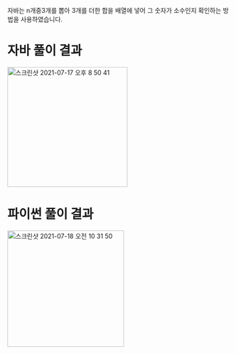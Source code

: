 자바는 n개중3개를 뽑아 3개를 더한 합을 배열에 넣어 그 숫자가 소수인지 확인하는 방법을 사용하였습니다.
# 자바 풀이 결과
<img width="270" alt="스크린샷 2021-07-17 오후 8 50 41" src="https://user-images.githubusercontent.com/42399580/126036242-d0b9d2e0-8e2d-4f94-a7b8-f054d16b4f94.png">

# 파이썬 풀이 결과
<img width="262" alt="스크린샷 2021-07-18 오전 10 31 50" src="https://user-images.githubusercontent.com/42399580/126052986-7df665d0-4a37-4376-b0aa-d89402188dfb.png">
